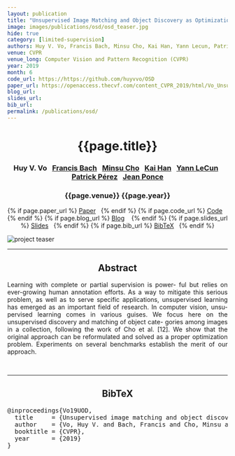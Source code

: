```yaml
---
layout: publication
title: "Unsupervised Image Matching and Object Discovery as Optimization" 
image: images/publications/osd/osd_teaser.jpg
hide: true
category: [limited-supervision]
authors: Huy V. Vo, Francis Bach, Minsu Cho, Kai Han, Yann Lecun, Patrick Pérez and Jean Ponce
venue: CVPR
venue_long: Computer Vision and Pattern Recognition (CVPR)
year: 2019
month: 6
code_url: https://https://github.com/huyvvo/OSD
paper_url: https://openaccess.thecvf.com/content_CVPR_2019/html/Vo_Unsupervised_Image_Matching_and_Object_Discovery_as_Optimization_CVPR_2019_paper.html
blog_url: 
slides_url: 
bib_url: 
permalink: /publications/osd/
---
```


<h1 align="center"> {{page.title}} </h1>
<!-- Simple call of authors -->
<!-- <h3 align="center"> {{page.authors}} </h3> -->
<!-- Alternatively you can add links to author pages -->
<h3 align="center"> Huy V. Vo&nbsp;&nbsp; <a href="https://www.di.ens.fr/~fbach/">Francis Bach</a>&nbsp;&nbsp; <a href="http://cvlab.postech.ac.kr/~mcho/">Minsu Cho</a>&nbsp;&nbsp; <a href="http://www.hankai.org/">Kai Han</a>&nbsp;&nbsp; <a href="http://yann.lecun.com/">Yann LeCun</a>&nbsp;&nbsp; <a href="https://ptrckprz.github.io/">Patrick Pérez</a>&nbsp;&nbsp; <a href="https://www.di.ens.fr/~ponce/">Jean Ponce</a> </h3>


<h3 align="center"> {{page.venue}} {{page.year}} </h3>

<div align="center">
  <p>
    {% if page.paper_url %}
    <a href="{{ page.paper_url }}"><i class="far fa-file-pdf"></i> Paper</a>&nbsp;&nbsp;
    {% endif %}
    {% if page.code_url %}
    <a href="{{ page.code_url }}"><i class="fab fa-github"></i> Code</a> &nbsp;&nbsp;
    {% endif %}
    {% if page.blog_url %}
    <a href="{{ page.blog_url }}"><i class="fab fa-blogger"></i> Blog</a> &nbsp;&nbsp;
    {% endif %}
    {% if page.slides_url %}
    <a href="{{ page.slides_url }}"><i class="far fa-file-pdf"></i> Slides</a>&nbsp;&nbsp;
    {% endif %}
    {% if page.bib_url %}
    <a href="{{ page.bib_url}}"><i class="far fa-file-alt"></i> BibTeX</a>&nbsp;&nbsp;
    {% endif %}
  </p>
</div>

<div class="publication-teaser">
    <img src="../../{{ page.image }}" alt="project teaser"/>
</div>


<hr>

<h2  align="center"> Abstract</h2>

<p align="justify">Learning with complete or partial supervision is power- ful but relies on ever-growing human annotation efforts. As a way to mitigate this serious problem, as well as to serve specific applications, unsupervised learning has emerged as an important field of research. In computer vision, unsu- pervised learning comes in various guises. We focus here on the unsupervised discovery and matching of object cate- gories among images in a collection, following the work of Cho et al. [12]. We show that the original approach can be reformulated and solved as a proper optimization problem. Experiments on several benchmarks establish the merit of our approach.</p>

<br>

<hr>

<h2  align="center">BibTeX</h2>
<left>
  <pre class="bibtex-box">
@inproceedings{Vo19UOD,
  title     = {Unsupervised image matching and object discovery as optimization},
  author    = {Vo, Huy V. and Bach, Francis and Cho, Minsu and Han, Kai and LeCun, Yann and P{\'e}rez, Patrick and Ponce, Jean},
  booktitle = {CVPR},
  year      = {2019}
}</pre>
</left>

<br>

